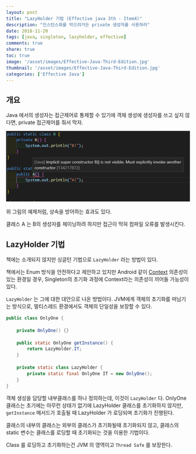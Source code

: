 ```yaml
---
layout: post
title: "LazyHolder 기법 (Effective java 3th - Item4)"
description: "인스턴스화를 막으려거든 private 생성자를 사용하라"
date: 2018-11-20
tags: [java, singleton, lazyholder, effective]
comments: true
share: true
toc: true
image: '/asset/images/Effective-Java-Third-Edition.jpg'
thumbnail: '/asset/images/Effective-Java-Third-Edition.jpg'
categories: ['Effective Java']
---
```


## 개요

Java 에서의 생성자는 접근제어로 통제할 수 있기에 객체 생성에 생성자를 쓰고 싶지 않다면, private 접근제어를 줘서 막자.

<p align="center">
    <img src="/asset/images/effective/item4-cannot-extends-because-private.png">
</p>

위 그림의 예제처럼, 상속을 방어하는 효과도 있다.

클래스 A 는 B의 생성자를 체이닝하려 하지만 접근이 막혀 컴파일 오류를 발생시킨다.

## LazyHolder 기법

책에는 소개되지 않지만 싱글턴 기법으로 `LazyHolder` 라는 방법이 있다.

책에서는 Enum 방식을 안전하다고 제안하고 있지만 Android 같이 [Context](https://www.google.co.kr/search?q=androlid+Context) 의존성이 있는 환경일 경우, Singleton의 초기화 과정에 Context라는 의존성이 끼어들 가능성이 있다.

`LazyHolder` 는 그에 대한 대안으로 나온 방법이다. JVM에게 객체의 초기화를 떠님기는 방식으로, 멀티스레드 환경에서도 객체의 단일성을 보장할 수 있다.

```java
public class OnlyOne {
    
    private OnlyOne() {}

    public static OnlyOne getInstance() {
        return LazyHolder.IT;
    }

    private static class LazyHolder {
        private static final OnlyOne IT = new OnlyOne();  
    }
}
```
객체 생성을 담당할 내부클래스를 하나 정의하는데, 이것이 `LazyHolder` 다.
OnlyOne 클래스는 초기에는 아무런 상태가 없기에 LazyHolder 클래스를 초기화하지 않지만, `getInstance` 메서드가 호출될 때 LazyHolder 가 로딩되며 초기화가 진행된다.

클래스의 내부의 클래스는 외부의 클래스가 초기화될때 초기화되지 않고, 클래스의 static 변수는 클래스를 로딩할 때 초기화되는 것을 이용한 기법이다.

Class 를 로딩하고 초기화하는건 JVM 의 영역이고 `Thread Safe` 를 보장한다.